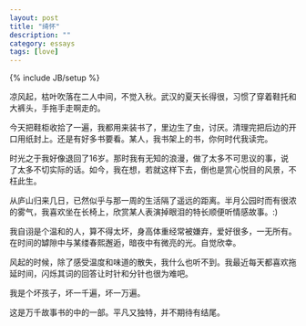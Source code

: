 ```yaml
---
layout: post
title: "绮怀"
description: ""
category: essays
tags: [love]
---
```

{% include JB/setup %}

凉风起，枯叶吹落在二人中间，不觉入秋。武汉的夏天长得很，习惯了穿着鞋托和大裤头，手拖手走啊走的。

今天把鞋柜收拾了一遍，我都用来装书了，里边生了虫，讨厌。清理完把后边的开口用纸封上。还是有好多书要看。某人，我书架上的书，你何时代我读完。

时光之于我好像退回了16岁。那时我有无知的浪漫，做了太多不可思议的事，说了太多不切实际的话。如今，我在想，若就这样下去，倒也是赏心悦目的风景，不枉此生。

从庐山归来几日，已然似乎与那一周的生活隔了遥远的距离。半月公园时而有很浓的雾气，我喜欢坐在长椅上，欣赏某人表演掉眼泪的特长顺便听情感故事。:)

我自诩是个温和的人，算不得太坏，身高体重经常被嫌弃，爱好很多，一无所有。在时间的罅隙中与某缕春熙邂逅，暗夜中有微亮的光。自觉欣幸。

风起的时候，除了感受温度和味道的散失，我什么也听不到。我最近每天都喜欢拖延时间，闪烁其词的回答让时针和分针也很为难吧。

我是个坏孩子，坏一千遍，坏一万遍。

这是万千故事书的中的一部。平凡又独特，并不期待有结尾。
